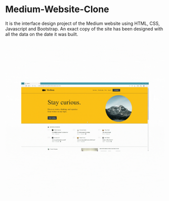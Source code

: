 # Medium-Website-Clone

It is the interface design project of the Medium website using HTML, CSS, Javascript and Bootstrap. An exact copy of the site has been designed with all the data on the date it was built.
![](https://github.com/muhittinorhan/Medium-Website-Clone/blob/master/Ads%C4%B1z%20tasar%C4%B1m%20(4).gif)
